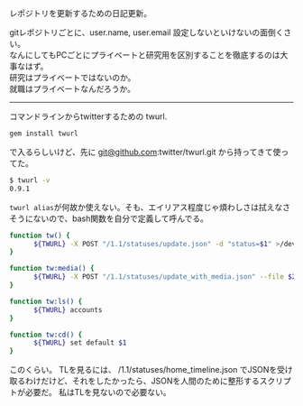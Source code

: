 レポジトリを更新するための日記更新。

gitレポジトリごとに、user.name, user.email 設定しないといけないの面倒くさい。  
なんにしてもPCごとにプライベートと研究用を区別することを徹底するのは大事なはず。  
研究はプライベートではないのか。  
就職はプライベートなんだろうか。  

---

コマンドラインからtwitterするための twurl.
```bash
gem install twurl
```
で入るらしいけど、先に
git@github.com:twitter/twurl.git
から持ってきて使ってた。

```bash
$ twurl -v
0.9.1
```

`twurl alias`が何故か使えない。そも、エイリアス程度じゃ煩わしさは拭えなさそうにないので、bash関数を自分で定義して呼んでる。


```bash
function tw() {
      ${TWURL} -X POST "/1.1/statuses/update.json" -d "status=$1" >/dev/null 2>&1
}

function tw:media() {
      ${TWURL} -X POST "/1.1/statuses/update_with_media.json" --file $2 --file-field "media[]" -d "status=$1" > /dev/null
}

function tw:ls() {
      ${TWURL} accounts
}

function tw:cd() {
      ${TWURL} set default $1
}
```

このくらい。
TLを見るには、 /1.1/statuses/home_timeline.json でJSONを受け取るわけだけど、それをしたかったら、JSONを人間のために整形するスクリプトが必要だ。
私はTLを見ないので必要ない。

